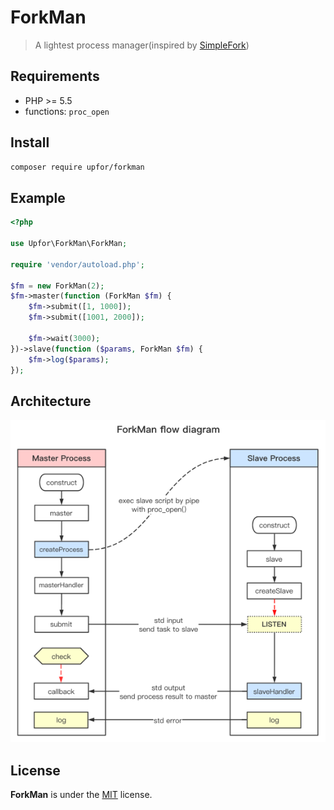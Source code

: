 # ForkMan

> A lightest process manager(inspired by [SimpleFork](https://github.com/SegmentFault/SimpleFork))

## Requirements
- PHP >= 5.5
- functions: `proc_open`

## Install

```bash
composer require upfor/forkman
```

## Example

```php
<?php

use Upfor\ForkMan\ForkMan;

require 'vendor/autoload.php';

$fm = new ForkMan(2);
$fm->master(function (ForkMan $fm) {
    $fm->submit([1, 1000]);
    $fm->submit([1001, 2000]);

    $fm->wait(3000);
})->slave(function ($params, ForkMan $fm) {
    $fm->log($params);
});
```

## Architecture
![architecture.png](architecture.png)

## License

**ForkMan** is under the [MIT](LICENSE) license.
